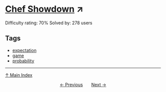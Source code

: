 # [Chef Showdown](https://projecteuler.net/problem=481) ↗️

Difficulty rating: 70%
Solved by: 278 users
## Tags

- [expectation](../tags/expectation.md)
- [game](../tags/game.md)
- [probability](../tags/probability.md)



---

[↑ Main Index](../README.md)


<div align=center><a href='480.md'>← Previous</a> &nbsp;&nbsp; &nbsp;&nbsp;  <a href='482.md'>Next →</a></div>
